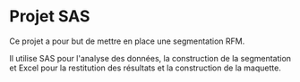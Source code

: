 # Projet SAS

Ce projet a pour but de mettre en place une segmentation RFM.

Il utilise SAS pour l'analyse des données, la construction de la segmentation et Excel pour la restitution des résultats et la construction de la maquette.
